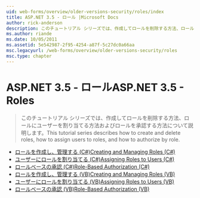 ```yaml
---
uid: web-forms/overview/older-versions-security/roles/index
title: ASP.NET 3.5 - ロール |Microsoft Docs
author: rick-anderson
description: このチュートリアル シリーズでは、作成してロールを削除する方法、ロールにユーザーを割り当てる方法およびロールを承認する方法について説明します。
ms.author: riande
ms.date: 10/05/2011
ms.assetid: 5e542987-2f95-4254-a87f-5c27dc0a66aa
msc.legacyurl: /web-forms/overview/older-versions-security/roles
msc.type: chapter
---
```

<a name="aspnet-35---roles"></a><span data-ttu-id="abd97-103">ASP.NET 3.5 - ロール</span><span class="sxs-lookup"><span data-stu-id="abd97-103">ASP.NET 3.5 - Roles</span></span>
====================
> <span data-ttu-id="abd97-104">このチュートリアル シリーズでは、作成してロールを削除する方法、ロールにユーザーを割り当てる方法およびロールを承認する方法について説明します。</span><span class="sxs-lookup"><span data-stu-id="abd97-104">This tutorial series describes how to create and delete roles, how to assign users to roles, and how to authorize by role.</span></span>


- [<span data-ttu-id="abd97-105">ロールを作成し、管理する (C#)</span><span class="sxs-lookup"><span data-stu-id="abd97-105">Creating and Managing Roles (C#)</span></span>](creating-and-managing-roles-cs.md)
- [<span data-ttu-id="abd97-106">ユーザーにロールを割り当てる (C#)</span><span class="sxs-lookup"><span data-stu-id="abd97-106">Assigning Roles to Users (C#)</span></span>](assigning-roles-to-users-cs.md)
- [<span data-ttu-id="abd97-107">ロールベースの承認 (C#)</span><span class="sxs-lookup"><span data-stu-id="abd97-107">Role-Based Authorization (C#)</span></span>](role-based-authorization-cs.md)
- [<span data-ttu-id="abd97-108">ロールを作成し、管理する (VB)</span><span class="sxs-lookup"><span data-stu-id="abd97-108">Creating and Managing Roles (VB)</span></span>](creating-and-managing-roles-vb.md)
- [<span data-ttu-id="abd97-109">ユーザーにロールを割り当てる (VB)</span><span class="sxs-lookup"><span data-stu-id="abd97-109">Assigning Roles to Users (VB)</span></span>](assigning-roles-to-users-vb.md)
- [<span data-ttu-id="abd97-110">ロールベースの承認 (VB)</span><span class="sxs-lookup"><span data-stu-id="abd97-110">Role-Based Authorization (VB)</span></span>](role-based-authorization-vb.md)
